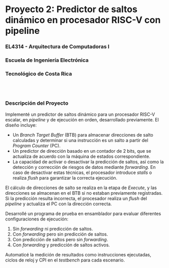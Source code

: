 # Proyecto 2: Predictor de saltos dinámico en procesador RISC-V con pipeline
### EL4314 - Arquitectura de Computadoras I
### Escuela de Ingeniería Electrónica
### Tecnológico de Costa Rica

<br/><br/>

### Descripción del Proyecto

Implementé un predictor de saltos dinámico para un procesador RISC-V escalar, en *pipeline* y de ejecución en orden, desarrollado previamente. El diseño incluye:

- Un *Branch Target Buffer* (BTB) para almacenar direcciones de salto calculadas y determinar si una instrucción es un salto a partir del *Program Counter* (PC).  
- Un predictor de dirección basado en un contador de 2 bits, que se actualiza de acuerdo con la máquina de estados correspondiente.  
- La capacidad de activar o desactivar la predicción de saltos, así como la detección y corrección de riesgos de datos mediante *forwarding*. En caso de desactivar estas técnicas, el procesador introduce *stalls* o realiza *flush* para garantizar la correcta ejecución.  

El cálculo de direcciones de salto se realiza en la etapa de *Execute*, y las direcciones se almacenan en el BTB si no estaban previamente registradas. Si la predicción resulta incorrecta, el procesador realiza un *flush* del *pipeline* y actualiza el PC con la dirección correcta.  

Desarrollé un programa de prueba en ensamblador para evaluar diferentes configuraciones de ejecución:  
1. Sin *forwarding* ni predicción de saltos.  
2. Con *forwarding* pero sin predicción de saltos.  
3. Con predicción de saltos pero sin *forwarding*.  
4. Con *forwarding* y predicción de saltos activos.  

Automaticé la medición de resultados como instrucciones ejecutadas, ciclos de reloj y CPI en el *testbench* para cada escenario.  
